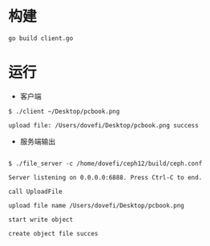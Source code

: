 # 构建
```shell script
go build client.go
```

# 运行
- 客户端
```shell script
$ ./client ~/Desktop/pcbook.png

upload file: /Users/dovefi/Desktop/pcbook.png success
```
- 服务端输出
```shell script

$ ./file_server -c /home/dovefi/ceph12/build/ceph.conf

Server listening on 0.0.0.0:6888. Press Ctrl-C to end.

call UploadFile

upload file name /Users/dovefi/Desktop/pcbook.png

start write object 

create object file succes 

```
